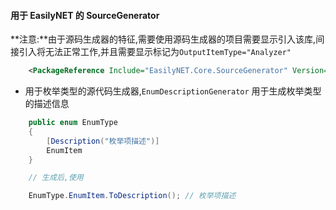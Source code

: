 ﻿#### 用于 EasilyNET 的 SourceGenerator

**注意:**由于源码生成器的特征,需要使用源码生成器的项目需要显示引入该库,间接引入将无法正常工作,并且需要显示标记为`OutputItemType="Analyzer"`

```xml
	<PackageReference Include="EasilyNET.Core.SourceGenerator" Version="1.0.0" OutputItemType="Analyzer" ReferenceOutputAssembly="false" PrivateAssets="all" />
```

- 用于枚举类型的源代码生成器,`EnumDescriptionGenerator` 用于生成枚举类型的描述信息

```csharp
	public enum EnumType
	{
		[Description("枚举项描述")]
		EnumItem
	}

	// 生成后,使用

	EnumType.EnumItem.ToDescription(); // 枚举项描述
```
